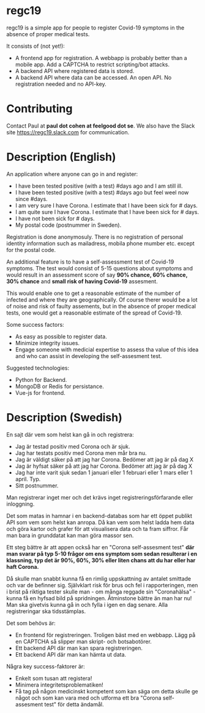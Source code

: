 # regc19

regc19 is a simple app for people to register Covid-19 symptoms in the absence of proper medical tests.

It consists of (not yet!):

 * A frontend app for registration. A webbapp is probably better than a mobile app. Add a CAPTCHA to restrict scripting/bot attacks.
 * A backend API where registered data is stored.
 * A backend API where data can be accessed. An open API. No registration needed and no API-key.

# Contributing

Contact Paul at **paul dot cohen at feelgood dot se**. We also have the Slack site https://regc19.slack.com for communication.

# Description (English)

An application where anyone can go in and register:

 * I have been tested positive (with a test) #days ago and I am still ill.
 * I have been tested positive (with a test) #days ago but feel weel now since #days.
 * I am very sure I have Corona. I estimate that I have been sick for # days.
 * I am quite sure I have Corona. I estimate that I have been sick for # days.
 * I have not been sick for # days.
 * My postal code (postnummer in Sweden).

Registration is done anonymosuly. There is no registration of personal identity information such as mailadress,
mobila phone mumber etc. except for the postal code.

An additional feature is to have a self-assessment test of Covid-19 symptoms. The test would consist of 5-15 questions about symptoms and would result in an assessment score of say **90% chance, 60% chance, 30% chance** and **small risk of having Covid-19** assesment.

This would enable one to get a reasonable estimate of the number of infected and where they are geographically. Of course therer would be a lot of noise and risk of faulty assements, but in the absence of proper medical tests, one would get a reasonable estimate of the spread of Covid-19.

Some success factors:

 * As easy as possible to register data.
 * Minimize integrity issues.
 * Engage someone with medicial expertise to assess tha value of this idea and who can assist in developing the self-assesment test.

Suggested technologies:

 * Python for Backend.
 * MongoDB or Redis for persistance.
 * Vue-js for frontend.
# Description (Swedish)

En sajt där vem som helst kan gå in och registrera:

 * Jag är testad positiv med Corona och är sjuk.
 * Jag har testats positiv med Corona men mår bra nu.
 * Jag är väldigt säker på att jag har Corona. Bedömer att jag är på dag X
 * Jag är hyfsat säker på att jag har Corona. Bedömer att jag är på dag X
 * Jag har inte varit sjuk sedan 1 januari eller 1 februari eller 1 mars eller 1 april. Typ.
 * Sitt postnummer.

Man registrerar inget mer och det krävs inget registreringsförfarande eller inloggning.

Det som matas in hamnar i en backend-databas som har ett öppet publikt API som vem som helst kan anropa. Då kan vem som helst ladda hem data och göra kartor och grafer för att visualisera data och ta fram siffror. Får man bara in grunddatat kan man göra massor sen.

Ett steg bättre är att appen också har en "Corona self-assesment test" **där man svarar på typ 5-10 frågor om ens symptom som sedan resulterar i en klassning, typ det är 90%, 60%, 30% eller liten chans att du har eller har haft Corona.**

Då skulle man snabbt kunna få en rimlig uppskattning av antalet smittade och var de befinner sig. Självklart risk för brus och fel i rapporteringen, men i brist på riktiga tester skulle man - om många reggade sin "Coronahälsa" - kunna få en hyfsad bild på spridningen. Åtminstone bättre än man har nu! Man ska givetvis kunna gå in och fylla i igen en dag senare. Alla registreringar ska tidsstämplas.

Det som behövs är:

 * En frontend för registreringen. Troligen bäst med en webbapp. Lägg på en CAPTCHA så slipper man skript- och botsabotörer.
 * Ett backend API där man kan spara registreringen.
 * Ett backend API där man kan hämta ut data.

Några key success-faktorer är:

 * Enkelt som tusan att registera!
 * Minimera integritetsproblematiken!
 * Få tag på någon medicinskt kompetent som kan säga om detta skulle ge något och som kan vara med och utforma ett bra "Corona self-assesment test" för detta ändamål.
